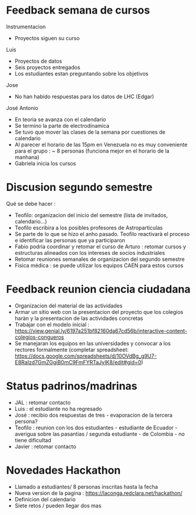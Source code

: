 
# Feedback semana de cursos

Instrumentacion
- Proyectos siguen su curso

Luis
- Proyectos de datos
- Seis proyectos entregados
- Los estudiantes estan preguntando sobre los objetivos

Jose
- No han habido respuestas para los datos de LHC (Edgar)

José Antonio
- En teoria se avanza con el calendario
- Se termino la parte de electrodinamica
- Se tuvo que mover las clases de la semana por cuestiones de calendario
- Al parecer el horario de las 15pm en Venezuela no es muy conveniente para el grupo : ~ 8 personas (funciona mejor en el horario de la manhana)
- Gabriela inicia los cursos

# Discusion segundo semestre

Qué se debe hacer :

- Teofilo: organizacion del inicio del semestre (lista de invitados, calendario...)
-  Teofilo escribira a los posibles profesores de Astroparticulas
-  Se parte de lo que se hizo el anho pasado. Teofilo reactivarà el proceso e identificar las personas que ya participaron
-  Fabio podria coordinar y retomar el curso de Arturo : retomar cursos y estructuras alineados con los intereses de socios industriales
-  Retomar reuniones semanales de organizacion del segundo semestre 
- Fisica médica : se puede utilizar los equipos CAEN para estos cursos

# Feedback reunion ciencia ciudadana

- Organizacion del material de las actividades
- Armar un sitio web con la presentacion del proyecto que los colegios haràn y la presentacion de las actividades concretas
- Trabajar con el modelo inicial  : https://view.genial.ly/6197a251bf82160da67cd56b/interactive-content-colegios-congueros
- Se manejaran los equipos en las universidades y convocar a los rectores formalmente (completar spreadsheet: https://docs.google.com/spreadsheets/d/10OVdBg_g9U7-E8RaIzd7GmZGgiB0mC9FmFYRTaJyIK8/edit#gid=0)



# Status padrinos/madrinas

- JAL : retomar contacto
- Luis : el estudiante no ha regresado 
- José : recibio dos respuestas de tres - evaporacion de la tercera persona?
- Teofilo : reunion con los dos estudiantes - estudiante de Ecuador - averigua sobre las pasantias / segunda estudiante - de Colombia - no tiene dificultad
- Javier : retomar contacto


# Novedades Hackathon

- Llamado a estudiantes/ 8 personas inscritas hasta la fecha
- Nueva version de la pagina : https://laconga.redclara.net/hackathon/
- Definicion del calendario
- Siete retos / pueden llegar dos mas
